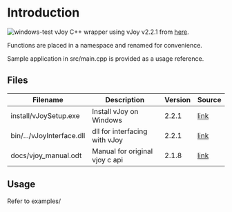 # Introduction
![windows-test](https://github.com/FiendChain/ViterbiDecoderCpp/actions/workflows/windows.yml/badge.svg)
vJoy C++ wrapper using vJoy v2.2.1 from [here](https://github.com/njz3/vJoy).

Functions are placed in a namespace and renamed for convenience.

Sample application in src/main.cpp is provided as a usage reference.

## Files
| Filename | Description | Version | Source |
| --- | --- | --- | --- |
| install/vJoySetup.exe     | Install vJoy on Windows        | 2.2.1 | [link](https://github.com/njz3/vJoy/releases/tag/v2.2.1.1) |
| bin/.../vJoyInterface.dll | dll for interfacing with vJoy  | 2.2.1 | [link](https://github.com/njz3/vJoy/tree/28bede0a486dd0a303157c1365d4f18464e7034d/SDK/lib) |
| docs/vjoy_manual.odt      | Manual for original vjoy c api | 2.1.8 | [link](https://github.com/njz3/vJoy/tree/28bede0a486dd0a303157c1365d4f18464e7034d/SDK/ReadMe.odt) |

## Usage
Refer to examples/
